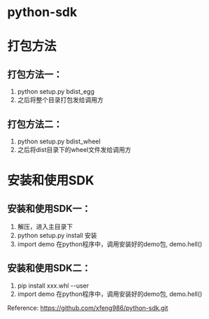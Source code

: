 # python-sdk
# 打包方法
## 打包方法一：
1. python setup.py bdist_egg    
2. 之后将整个目录打包发给调用方
## 打包方法二：
1. python setup.py bdist_wheel
2. 之后将dist目录下的wheel文件发给调用方
    
# 安装和使用SDK
## 安装和使用SDK一：
1. 解压，进入主目录下
2. python setup.py install 安装
3. import demo 在python程序中，调用安装好的demo包, demo.hell()
## 安装和使用SDK二：
1. pip install xxx.whl --user
2. import demo 在python程序中，调用安装好的demo包, demo.hell()

Reference: https://github.com/xfeng986/python-sdk.git
